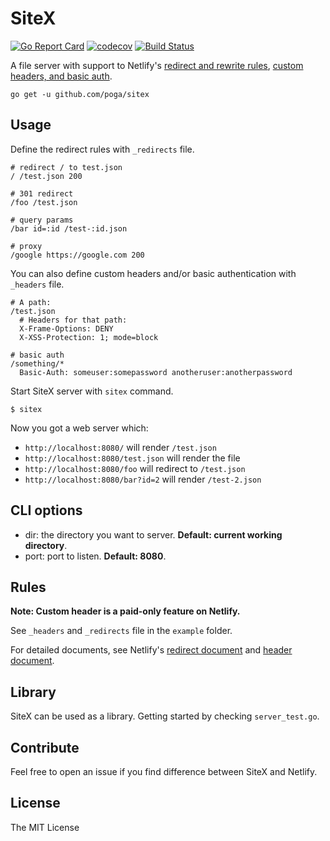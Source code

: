 # SiteX

[![Go Report Card](https://goreportcard.com/badge/github.com/poga/sitex)](https://goreportcard.com/report/github.com/poga/sitex)
[![codecov](https://codecov.io/gh/poga/sitex/branch/master/graph/badge.svg)](https://codecov.io/gh/poga/sitex)
[![Build Status](https://travis-ci.org/poga/sitex.svg?branch=master)](https://travis-ci.org/poga/sitex)

A file server with support to Netlify's [redirect and rewrite rules](https://www.netlify.com/docs/redirects/), [custom headers, and basic auth](https://www.netlify.com/docs/headers-and-basic-auth/).

`go get -u github.com/poga/sitex`

## Usage

Define the redirect rules with `_redirects` file.

```
# redirect / to test.json
/ /test.json 200

# 301 redirect
/foo /test.json

# query params
/bar id=:id /test-:id.json

# proxy
/google https://google.com 200
```

You can also define custom headers and/or basic authentication with `_headers` file.

```
# A path:
/test.json
  # Headers for that path:
  X-Frame-Options: DENY
  X-XSS-Protection: 1; mode=block

# basic auth
/something/*
  Basic-Auth: someuser:somepassword anotheruser:anotherpassword
```

Start SiteX server with `sitex` command.

```
$ sitex
```
Now you got a web server which:

* `http://localhost:8080/` will render `/test.json`
* `http://localhost:8080/test.json` will render the file
* `http://localhost:8080/foo` will redirect to `/test.json`
* `http://localhost:8080/bar?id=2` will render `/test-2.json`

## CLI options

* dir: the directory you want to server. **Default: current working directory**.
* port: port to listen. **Default: 8080**.

## Rules

**Note: Custom header is a paid-only feature on Netlify.**

See `_headers` and `_redirects` file in the `example` folder.

For detailed documents, see Netlify's [redirect document](https://www.netlify.com/docs/redirects/) and [header document](https://www.netlify.com/docs/headers-and-basic-auth/).

## Library

SiteX can be used as a library. Getting started by checking `server_test.go`.

## Contribute

Feel free to open an issue if you find difference between SiteX and Netlify.

## License

The MIT License


